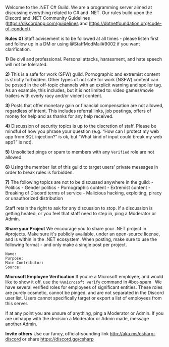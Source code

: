 Welcome to the .NET C# Guild. We are a programming server aimed at discussing everything related to C# and .NET. Our rules build upon the Discord and .NET Community Guidelines (https://discordapp.com/guidelines and https://dotnetfoundation.org/code-of-conduct).

**Rules**
**0)** Staff advisement is to be followed at all times - please listen first and follow up in a DM or using @StaffModMail#9002 if you want clarification.

**1)** Be civil and professional. Personal attacks, harassment, and hate speech will not be tolerated.

**2)** This is a safe for work (SFW) guild. Pornographic and extremist content is strictly forbidden. Other types of not safe for work (NSFW) content can be posted in the off-topic channels with an explicit warning and spoiler tag. As an example, this includes, but it is not limited to: video games/movie trailers with overly racy and/or violent content.

**3)** Posts that offer monetary gain or financial compensation are not allowed, regardless of intent. This includes referral links, job postings, offers of money for help and as thanks for any help received.

**4)** Discussion of security topics is up to the discretion of staff. Please be mindful of how you phrase your question (e.g. “How can I protect my web app from SQL injection?” is ok, but “What kind of input could break my web app?” is not).

**5)** Unsolicited pings or spam to members with any `Verified` role are not allowed.

**6)** Using the member list of this guild to target users' private messages in order to break rules is forbidden.

**7)** The following topics are not to be discussed anywhere in the guild:
    - Politics
    - Gender politics
    - Pornographic content
    - Extremist content
    - Breaking of Discord terms of service
    - Malicious hacking, exploiting, piracy or unauthorized distribution

Staff retain the right to ask for any discussion to stop. If a discussion is getting heated, or you feel that staff need to step in, ping a Moderator or Admin.

**Share your Project**
We encourage you to share your .NET project in #projects. Make sure it's publicly available, under an open-source license, and is within in the .NET ecosystem. When posting, make sure to use the following format - and only make a single post per project.
```
Name: 
Purpose: 
Main Contributor:
Source:
```
**Microsoft Employee Verification**
If you're a Microsoft employee, and would like to show it off, use the `%%microsoft verify` command in #bot-spam
឵឵ ឵឵
We have several verified roles for employees of significant entities. These roles are purely cosmetic, cannot be pinged, and are not separated in the Discord user list. Users cannot specifically target or export a list of employees from this server.

If at any point you are unsure of anything, ping a Moderator or Admin. If you are unhappy with the decision a Moderator or Admin made, message another Admin.

**Invite others**
Use our fancy, official-sounding link http://aka.ms/csharp-discord or share https://discord.gg/csharp